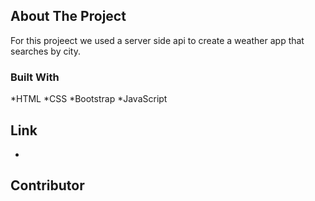 ## About The Project
For this projeect we used a server side api to create a weather app that searches by city.

### Built With
*HTML
*CSS
*Bootstrap
*JavaScript

## Link
*

## Contributor
